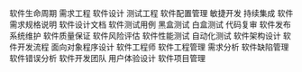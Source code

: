 软件生命周期
需求工程
软件设计
测试工程
软件配置管理
敏捷开发
持续集成
软件需求规格说明
软件设计文档
软件测试用例
黑盒测试
白盒测试
代码复审
软件发布
系统维护
软件质量保证
软件风险评估
软件性能测试
自动化测试
软件架构设计
软件开发流程
面向对象程序设计
软件工程师
软件工程管理
需求分析
软件缺陷管理
软件错误分析
软件开发团队
用户体验设计
软件项目管理